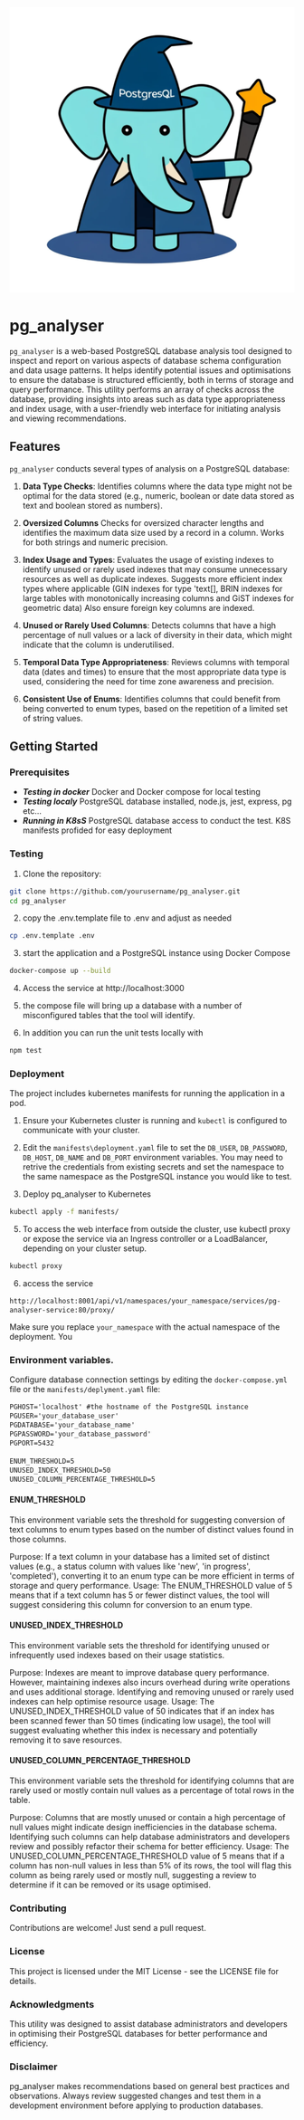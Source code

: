 ![pg analyser logo](https://github.com/radicalgeek/pg_analyser/blob/main/src/public/logo.webp?raw=true)
# pg_analyser

`pg_analyser` is a web-based PostgreSQL database analysis tool designed to inspect and report on various aspects of database schema configuration and data usage patterns. It helps identify potential issues and optimisations to ensure the database is structured efficiently, both in terms of storage and query performance. This utility performs an array of checks across the database, providing insights into areas such as data type appropriateness and index usage, with a user-friendly web interface for initiating analysis and viewing recommendations.

## Features

`pg_analyser` conducts several types of analysis on a PostgreSQL database:

1. **Data Type Checks**: Identifies columns where the data type might not be optimal for the data stored (e.g., numeric, boolean or date data stored as text and boolean stored as numbers). 

2. **Oversized Columns** Checks for oversized character lengths and identifies the maximum data size used by a record in a column. Works for both strings and numeric precision.

3. **Index Usage and Types**: Evaluates the usage of existing indexes to identify unused or rarely used indexes that may consume unnecessary resources as well as duplicate indexes. Suggests more efficient index types where applicable (GIN indexes for type 'text[], BRIN indexes for large tables with monotonically increasing columns and GiST indexes for geometric data) Also ensure foreign key columns are indexed.

4. **Unused or Rarely Used Columns**: Detects columns that have a high percentage of null values or a lack of diversity in their data, which might indicate that the column is underutilised.

5. **Temporal Data Type Appropriateness**: Reviews columns with temporal data (dates and times) to ensure that the most appropriate data type is used, considering the need for time zone awareness and precision.

6. **Consistent Use of Enums**: Identifies columns that could benefit from being converted to enum types, based on the repetition of a limited set of string values.

## Getting Started

### Prerequisites

- ***Testing in docker*** Docker and Docker compose for local testing
- ***Testing localy*** PostgreSQL database installed, node.js, jest, express, pg etc...
- ***Running in K8sS*** PostgreSQL database access to conduct the test. K8S manifests profided for easy deployment 

### Testing

1. Clone the repository:

```bash
git clone https://github.com/yourusername/pg_analyser.git
cd pg_analyser
```
2. copy the .env.template file to .env and adjust as needed
```bash
cp .env.template .env
```

3. start the application and a PostgreSQL instance using Docker Compose
```bash
docker-compose up --build
```

4. Access the service at http://localhost:3000 

5. the compose file will bring up a database with a number of misconfigured tables that the tool will identify. 

6. In addition you can run the unit tests locally with 
```bash
npm test
```

### Deployment

The project includes kubernetes manifests for running the application in a pod. 

1. Ensure your Kubernetes cluster is running and `kubectl` is configured to communicate with your cluster.

2. Edit the `manifests\deployment.yaml` file to set the `DB_USER`, `DB_PASSWORD`, `DB_HOST`, `DB_NAME` and `DB_PORT` environment variables. You may need to retrive the credentials from existing secrets and set the namespace to the same namespace as the PostgreSQL instance you would like to test. 

4. Deploy pq_analyser to Kubernetes
```bash
kubectl apply -f manifests/
```

5. To access the web interface from outside the cluster, use kubectl proxy or expose the service via an Ingress controller or a LoadBalancer, depending on your cluster setup.
```bash
kubectl proxy
```

6. access the service 
```
http://localhost:8001/api/v1/namespaces/your_namespace/services/pg-analyser-service:80/proxy/

```
Make sure you replace `your_namespace` with the actual namespace of the deployment. You

### Environment variables. 

Configure database connection settings by editing the `docker-compose.yml` file or the `manifests/deplyment.yaml` file:
```
PGHOST='localhost' #the hostname of the PostgreSQL instance
PGUSER='your_database_user'
PGDATABASE='your_database_name'
PGPASSWORD='your_database_password'
PGPORT=5432

ENUM_THRESHOLD=5
UNUSED_INDEX_THRESHOLD=50
UNUSED_COLUMN_PERCENTAGE_THRESHOLD=5
```


#### ENUM_THRESHOLD
This environment variable sets the threshold for suggesting conversion of text columns to enum types based on the number of distinct values found in those columns.

Purpose: If a text column in your database has a limited set of distinct values (e.g., a status column with values like 'new', 'in progress', 'completed'), converting it to an enum type can be more efficient in terms of storage and query performance.
Usage: The ENUM_THRESHOLD value of 5 means that if a text column has 5 or fewer distinct values, the tool will suggest considering this column for conversion to an enum type.

#### UNUSED_INDEX_THRESHOLD
This environment variable sets the threshold for identifying unused or infrequently used indexes based on their usage statistics.

Purpose: Indexes are meant to improve database query performance. However, maintaining indexes also incurs overhead during write operations and uses additional storage. Identifying and removing unused or rarely used indexes can help optimise resource usage.
Usage: The UNUSED_INDEX_THRESHOLD value of 50 indicates that if an index has been scanned fewer than 50 times (indicating low usage), the tool will suggest evaluating whether this index is necessary and potentially removing it to save resources.

#### UNUSED_COLUMN_PERCENTAGE_THRESHOLD
This environment variable sets the threshold for identifying columns that are rarely used or mostly contain null values as a percentage of total rows in the table.

Purpose: Columns that are mostly unused or contain a high percentage of null values might indicate design inefficiencies in the database schema. Identifying such columns can help database administrators and developers review and possibly refactor their schema for better efficiency.
Usage: The UNUSED_COLUMN_PERCENTAGE_THRESHOLD value of 5 means that if a column has non-null values in less than 5% of its rows, the tool will flag this column as being rarely used or mostly null, suggesting a review to determine if it can be removed or its usage optimised.

### Contributing
Contributions are welcome! Just send a pull request.

### License
This project is licensed under the MIT License - see the LICENSE file for details.

### Acknowledgments
This utility was designed to assist database administrators and developers in optimising their PostgreSQL databases for better performance and efficiency.

### Disclaimer
pg_analyser makes recommendations based on general best practices and observations. Always review suggested changes and test them in a development environment before applying to production databases.